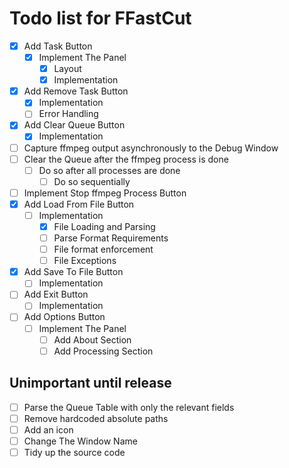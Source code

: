 Todo list for FFastCut
====
- [x] Add Task Button
  - [x] Implement The Panel
    - [x] Layout
    - [x] Implementation
- [x] Add Remove Task Button
  - [x] Implementation
  - [ ] Error Handling
- [x] Add Clear Queue Button 
  - [x] Implementation
- [ ] Capture ffmpeg output asynchronously to the Debug Window
- [ ] Clear the Queue after the ffmpeg process is done
   - [ ] Do so after all processes are done
      - [ ] Do so sequentially
- [ ] Implement Stop ffmpeg Process Button
- [x] Add Load From File Button
  - [ ] Implementation
    - [x] File Loading and Parsing
    - [ ] Parse Format Requirements
    - [ ] File format enforcement
    - [ ] File Exceptions
- [x] Add Save To File Button
  - [ ] Implementation
- [ ] Add Exit Button
  - [ ] Implementation
- [ ] Add Options Button
  - [ ] Implement The Panel
    - [ ] Add About Section
    - [ ] Add Processing Section
## Unimportant until release
- [ ] Parse the Queue Table with only the relevant fields
- [ ] Remove hardcoded absolute paths
- [ ] Add an icon
- [ ] Change The Window Name
- [ ] Tidy up the source code
